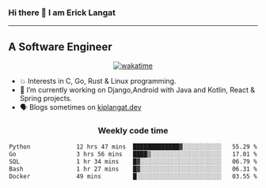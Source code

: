 ### Hi there 👋 I am Erick Langat
---
## A Software Engineer

<div align="center">
  
[![wakatime](https://wakatime.com/badge/user/55eadf42-c1c5-4930-b153-72952ac5ca5c.svg)](https://wakatime.com/@55eadf42-c1c5-4930-b153-72952ac5ca5c)

</div>

<!--
**elkiplangat/elkiplangat** is a ✨ _special_ ✨ repository because its `README.md` (this file) appears on your GitHub profile.

Here are some ideas to get you started:

- 🔭 I’m currently working on ...
- 🌱 I’m currently learning ...
- 👯 I’m looking to collaborate on ...
- 🤔 I’m looking for help with ...
- 💬 Ask me about ...
- 📫 How to reach me: ...
- 😄 Pronouns: ...
- ⚡ Fun fact: ...
-->
- 💥 Interests in C, Go, Rust & Linux programming. 
- 🔭 I’m currently working on Django,Android with Java and Kotlin, React & Spring projects.
-  🗣️ Blogs sometimes on [kiplangat.dev](https://kiplangat.dev)

<div align="center">
  <h3> Weekly code time </h3>

<!--START_SECTION:waka-->

```txt
Python             12 hrs 47 mins  █████████████▓░░░░░░░░░░░   55.29 %
Go                 3 hrs 56 mins   ████▒░░░░░░░░░░░░░░░░░░░░   17.01 %
SQL                1 hr 34 mins    █▓░░░░░░░░░░░░░░░░░░░░░░░   06.79 %
Bash               1 hr 27 mins    █▓░░░░░░░░░░░░░░░░░░░░░░░   06.31 %
Docker             49 mins         █░░░░░░░░░░░░░░░░░░░░░░░░   03.55 %
```

<!--END_SECTION:waka-->

</div>

